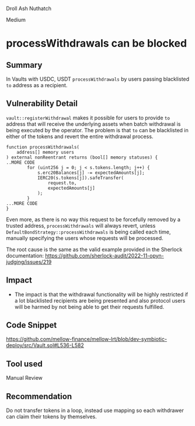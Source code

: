 Droll Ash Nuthatch

Medium

# processWithdrawals can be blocked

## Summary

In Vaults with USDC, USDT `processWithdrawals` by users passing blacklisted `to` address as a recipient.

## Vulnerability Detail

`vault::registerWithdrawal` makes it possible for users to provide `to` address that will receive the underlying assets when batch withdrawal is being executed by the operator. The problem is that `to` can be blacklisted in either of the tokens and revert the entire withdrawal process. 

```solidity
function processWithdrawals(
    address[] memory users
) external nonReentrant returns (bool[] memory statuses) {
..MORE CODE
        for (uint256 j = 0; j < s.tokens.length; j++) {
            s.erc20Balances[j] -= expectedAmounts[j];
            IERC20(s.tokens[j]).safeTransfer(
                request.to,
                expectedAmounts[j]
            );
        }
...MORE CODE
}
```

Even more, as there is no way this request to be forcefully removed by a trusted address, `processWithdrawals` will always revert, unless `DefaultBondStrategy::processWithdrawals` is being called each time, manually specifying the users whose requests will be processed.  

The root cause is the same as the valid example provided in the Sherlock documentation: https://github.com/sherlock-audit/2022-11-opyn-judging/issues/219

## Impact

- The impact is that the withdrawal functionality will be highly restricted if a lot blacklisted recipients are being presented and also protocol users will be harmed by not being able to get their requests fulfilled.

## Code Snippet

https://github.com/mellow-finance/mellow-lrt/blob/dev-symbiotic-deploy/src/Vault.sol#L536-L582

## Tool used

Manual Review

## Recommendation

Do not transfer tokens in a loop, instead use mapping so each withdrawer can claim their tokens by themselves.
